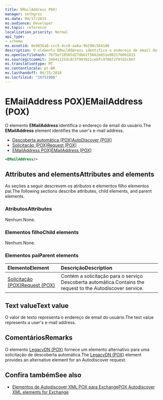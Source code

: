 ```yaml
---
title: EMailAddress POX)
manager: sethgros
ms.date: 09/17/2015
ms.audience: Developer
ms.topic: reference
localization_priority: Normal
api_type:
- schema
ms.assetid: 0e9836a8-ccc9-4cc0-aa6a-9b299c5841d0
description: O elemento EMailAddress identifica o endereço de email do usuário.
ms.openlocfilehash: 7675ef18565d27db62f5662e651e982176001815
ms.sourcegitcommit: 34041125dc8c5f993b21cebfc4f8b72f0fd2cb6f
ms.translationtype: MT
ms.contentlocale: pt-BR
ms.lasthandoff: 06/25/2018
ms.locfileid: "19751986"
---
```

# <a name="emailaddress-pox"></a><span data-ttu-id="04397-103">EMailAddress POX)</span><span class="sxs-lookup"><span data-stu-id="04397-103">EMailAddress (POX)</span></span>

<span data-ttu-id="04397-104">O elemento **EMailAddress** identifica o endereço de email do usuário.</span><span class="sxs-lookup"><span data-stu-id="04397-104">The **EMailAddress** element identifies the user's e-mail address.</span></span> 
  
- [<span data-ttu-id="04397-105">Descoberta automática (POX)</span><span class="sxs-lookup"><span data-stu-id="04397-105">AutoDiscover (POX)</span></span>](autodiscover-pox.md) 
- [<span data-ttu-id="04397-106">Solicitação (POX)</span><span class="sxs-lookup"><span data-stu-id="04397-106">Request (POX)</span></span>](request-pox.md) 
- [<span data-ttu-id="04397-107">EMailAddress POX)</span><span class="sxs-lookup"><span data-stu-id="04397-107">EMailAddress (POX)</span></span>](emailaddress-pox.md)
  
```xml
<EMailAddress/>
```

## <a name="attributes-and-elements"></a><span data-ttu-id="04397-108">Attributes and elements</span><span class="sxs-lookup"><span data-stu-id="04397-108">Attributes and elements</span></span>

<span data-ttu-id="04397-109">As seções a seguir descrevem os atributos e elementos filho elementos pai.</span><span class="sxs-lookup"><span data-stu-id="04397-109">The following sections describe attributes, child elements, and parent elements.</span></span>
  
### <a name="attributes"></a><span data-ttu-id="04397-110">Atributos</span><span class="sxs-lookup"><span data-stu-id="04397-110">Attributes</span></span>

<span data-ttu-id="04397-111">Nenhum.</span><span class="sxs-lookup"><span data-stu-id="04397-111">None.</span></span>
  
### <a name="child-elements"></a><span data-ttu-id="04397-112">Elementos filho</span><span class="sxs-lookup"><span data-stu-id="04397-112">Child elements</span></span>

<span data-ttu-id="04397-113">Nenhum.</span><span class="sxs-lookup"><span data-stu-id="04397-113">None.</span></span>
  
### <a name="parent-elements"></a><span data-ttu-id="04397-114">Elementos pai</span><span class="sxs-lookup"><span data-stu-id="04397-114">Parent elements</span></span>

|<span data-ttu-id="04397-115">**Elemento**</span><span class="sxs-lookup"><span data-stu-id="04397-115">**Element**</span></span>|<span data-ttu-id="04397-116">**Descrição**</span><span class="sxs-lookup"><span data-stu-id="04397-116">**Description**</span></span>|
|:-----|:-----|
|[<span data-ttu-id="04397-117">Solicitação (POX)</span><span class="sxs-lookup"><span data-stu-id="04397-117">Request (POX)</span></span>](request-pox.md) <br/> |<span data-ttu-id="04397-118">Contém a solicitação para o serviço Descoberta automática.</span><span class="sxs-lookup"><span data-stu-id="04397-118">Contains the request to the Autodiscover service.</span></span>  <br/> |
   
## <a name="text-value"></a><span data-ttu-id="04397-119">Text value</span><span class="sxs-lookup"><span data-stu-id="04397-119">Text value</span></span>

<span data-ttu-id="04397-120">O valor de texto representa o endereço de email do usuário.</span><span class="sxs-lookup"><span data-stu-id="04397-120">The text value represents a user's e-mail address.</span></span>
  
## <a name="remarks"></a><span data-ttu-id="04397-121">Comentários</span><span class="sxs-lookup"><span data-stu-id="04397-121">Remarks</span></span>

<span data-ttu-id="04397-122">O elemento [LegacyDN (POX)](legacydn-pox.md) fornece um elemento alternativo para uma solicitação de descoberta automática.</span><span class="sxs-lookup"><span data-stu-id="04397-122">The [LegacyDN (POX)](legacydn-pox.md) element provides an alternative element for an Autodiscover request.</span></span> 
  
## <a name="see-also"></a><span data-ttu-id="04397-123">Confira também</span><span class="sxs-lookup"><span data-stu-id="04397-123">See also</span></span>

- [<span data-ttu-id="04397-124">Elementos de Autodiscover XML POX para Exchange</span><span class="sxs-lookup"><span data-stu-id="04397-124">POX Autodiscover XML elements for Exchange</span></span>](pox-autodiscover-xml-elements-for-exchange.md)

